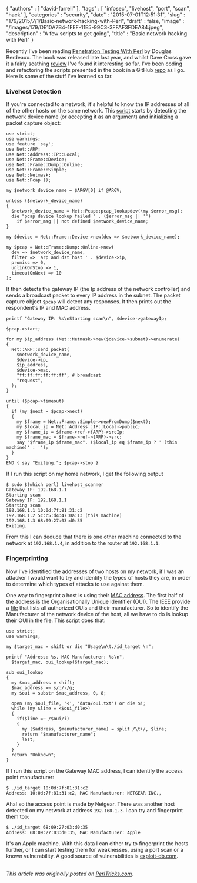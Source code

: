 {
   "authors" : [
      "david-farrell"
   ],
   "tags" : [
      "infosec",
      "livehost",
      "port",
      "scan",
      "hack"
   ],
   "categories" : "security",
   "date" : "2015-07-01T12:51:31",
   "slug" : "179/2015/7/1/Basic-network-hacking-with-Perl",
   "draft" : false,
   "image" : "/images/179/DE10A7B4-1FEF-11E5-99C3-3FFAF3FDEA84.jpeg",
   "description" : "A few scripts to get going",
   "title" : "Basic network hacking with Perl"
}


Recently I've been reading [Penetration Testing With Perl](https://www.packtpub.com/networking-and-servers/penetration-testing-perl-raw) by Douglas Berdeaux. The book was released late last year, and whilst Dave Cross gave it a fairly scathing [review](http://perlhacks.com/2015/02/penetration-testing-perl/) I've found it interesting so far. I've been coding and refactoring the scripts presented in the book in a GitHub [repo](https://github.com/dnmfarrell/Penetration-Testing-With-Perl) as I go. Here is some of the stuff I've learned so far.

### Livehost Detection

If you're connected to a network, it's helpful to know the IP addresses of all of the other hosts on the same network. This [script](https://github.com/dnmfarrell/Penetration-Testing-With-Perl/blob/master/livehost_scanner) starts by detecting the network device name (or accepting it as an argument) and initializing a packet capture object:

``` prettyprint
use strict;
use warnings;
use feature 'say';
use Net::ARP;
use Net::Address::IP::Local;
use Net::Frame::Device;
use Net::Frame::Dump::Online;
use Net::Frame::Simple;
use Net::Netmask;
use Net::Pcap ();

my $network_device_name = $ARGV[0] if @ARGV;

unless ($network_device_name)
{
  $network_device_name = Net::Pcap::pcap_lookupdev(\my $error_msg);
  die "pcap device lookup failed " . ($error_msg || '')
    if $error_msg || not defined $network_device_name;
}

my $device = Net::Frame::Device->new(dev => $network_device_name);

my $pcap = Net::Frame::Dump::Online->new(
  dev => $network_device_name,
  filter => 'arp and dst host ' . $device->ip,
  promisc => 0,
  unlinkOnStop => 1,
  timeoutOnNext => 10
);
```

It then detects the gateway IP (the Ip address of the network controller) and sends a broadcast packet to every IP address in the subnet. The packet capture object `$pcap` will detect any responses. It then prints out the respondent's IP and MAC address.

``` prettyprint
printf "Gateway IP: %s\nStarting scan\n", $device->gatewayIp;

$pcap->start;

for my $ip_address (Net::Netmask->new($device->subnet)->enumerate)
{
  Net::ARP::send_packet(
    $network_device_name,
    $device->ip,
    $ip_address,
    $device->mac,
    "ff:ff:ff:ff:ff:ff", # broadcast
    "request",
  );
}

until ($pcap->timeout)
{
  if (my $next = $pcap->next)
  {
    my $frame = Net::Frame::Simple->newFromDump($next);
    my $local_ip = Net::Address::IP::Local->public;
    my $frame_ip = $frame->ref->{ARP}->srcIp;
    my $frame_mac = $frame->ref->{ARP}->src;
    say "$frame_ip $frame_mac". ($local_ip eq $frame_ip ? ' (this machine)' : '');
  }
}
END { say "Exiting."; $pcap->stop }
```

If I run this script on my home network, I get the following output

``` prettyprint
$ sudo $(which perl) livehost_scanner
Gateway IP: 192.168.1.1
Starting scan
Gateway IP: 192.168.1.1
Starting scan
192.168.1.1 10:0d:7f:81:31:c2
192.168.1.2 5c:c5:d4:47:0a:13 (this machine)
192.168.1.3 68:09:27:03:d0:35
Exiting.
```

From this I can deduce that there is one other machine connected to the network at `192.168.1.4`, in addition to the router at `192.168.1.1`.

### Fingerprinting

Now I've identified the addresses of two hosts on my network, if I was an attacker I would want to try and identify the types of hosts they are, in order to determine which types of attacks to use against them.

One way to fingerprint a host is using their [MAC address](https://en.wikipedia.org/wiki/MAC_address). The first half of the address is the Organisationally Unique Identifier (OUI). The IEEE provide a [file](http://standards-oui.ieee.org/oui.txt) that lists all authorized OUIs and their manufacturer. So to identify the Manufacturer of the network device of the host, all we have to do is lookup their OUI in the file. This [script](https://github.com/dnmfarrell/Penetration-Testing-With-Perl/blob/master/id_target) does that:

``` prettyprint
use strict;
use warnings;

my $target_mac = shift or die "Usage\n\t./id_target \n";

printf "Address: %s, MAC Manufacturer: %s\n",
  $target_mac, oui_lookup($target_mac);

sub oui_lookup
{
  my $mac_address = shift;
  $mac_address =~ s/:/-/g;
  my $oui = substr $mac_address, 0, 8;

  open (my $oui_file, '<', 'data/oui.txt') or die $!;
  while (my $line = <$oui_file>)
  {
    if($line =~ /$oui/i)
    {
      my ($address, $manufacturer_name) = split /\t+/, $line;
      return "$manufacturer_name";
      last;
    }
  }
  return "Unknown";
}
```

If I run this script on the Gateway MAC address, I can identify the access point manufacturer:

``` prettyprint
$ ./id_target 10:0d:7f:81:31:c2
Address: 10:0d:7f:81:31:c2, MAC Manufacturer: NETGEAR INC.,
```

Aha! so the access point is made by Netgear. There was another host detected on my network at address `192.168.1.3`. I can try and fingerprint them too:

``` prettyprint
$ ./id_target 68:09:27:03:d0:35
Address: 68:09:27:03:d0:35, MAC Manufacturer: Apple
```

It's an Apple machine. With this data I can either try to fingerprint the hosts further, or I can start testing them for weaknesses, using a port scan or a known vulnerability. A good source of vulnerabilities is [exploit-db.com](http://www.exploit-db.com).

\
*This article was originally posted on [PerlTricks.com](http://perltricks.com).*
